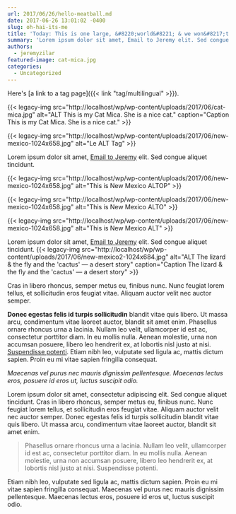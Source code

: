 ```yaml
---
url: 2017/06/26/hello-meatball.md
date: 2017-06-26 13:01:02 -0400
slug: oh-hai-its-me
title: 'Today: This is one large, &#8220;world&#8221; & we won&#8217;t say it&#8217;s &#8216;flat&#8217;!'
summary: 'Lorem ipsum dolor sit amet, Email to Jeremy elit. Sed congue aliquet tincidunt. Lorem ipsum dolor sit amet, Email to Jeremy'
authors:
  - jeremyzilar
featured-image: cat-mica.jpg
categories:
  - Uncategorized
---
```


Here's [a link to a tag page]({{< link "tag/multilingual" >}}).

{{< legacy-img src="http://localhost/wp/wp-content/uploads/2017/06/cat-mica.jpg" alt="ALT This is my Cat Mica. She is a nice cat." caption="Caption This is my Cat Mica. She is a nice cat." >}}

{{< legacy-img src="http://localhost/wp/wp-content/uploads/2017/06/new-mexico-1024x658.jpg" alt="Le ALT Tag" >}}

Lorem ipsum dolor sit amet, [Email to Jeremy](mailto:jeremy.zilar@gsa.gov) elit. Sed congue aliquet tincidunt.

{{< legacy-img src="http://localhost/wp/wp-content/uploads/2017/06/new-mexico-1024x658.jpg" alt="This is New Mexico ALTOP" >}}

{{< legacy-img src="http://localhost/wp/wp-content/uploads/2017/06/new-mexico-1024x658.jpg" alt="This is New Mexico ALTO" >}}

{{< legacy-img src="http://localhost/wp/wp-content/uploads/2017/06/new-mexico-1024x658.jpg" alt="This is New Mexico ALT" >}}

Lorem ipsum dolor sit amet, [Email to Jeremy](mailto:jeremy.zilar@gsa.gov) elit. Sed congue aliquet tincidunt. {{< legacy-img src="http://localhost/wp/wp-content/uploads/2017/06/new-mexico2-1024x684.jpg" alt="ALT The lizard & the fly and the 'cactus' — a desert story" caption="Caption The lizard & the fly and the 'cactus' — a desert story" >}}

Cras in libero rhoncus, semper metus eu, finibus nunc. Nunc feugiat lorem tellus, et sollicitudin eros feugiat vitae. Aliquam auctor velit nec auctor semper.

**Donec egestas felis id turpis sollicitudin** blandit vitae quis libero. Ut massa arcu, condimentum vitae laoreet auctor, blandit sit amet enim. Phasellus ornare rhoncus urna a lacinia. Nullam leo velit, ullamcorper id est ac, consectetur porttitor diam. In eu mollis nulla. Aenean molestie, urna non accumsan posuere, libero leo hendrerit ex, at lobortis nisl justo at nisi. [Suspendisse potenti](#). Etiam nibh leo, vulputate sed ligula ac, mattis dictum sapien. Proin eu mi vitae sapien fringilla consequat.

_Maecenas vel purus nec mauris dignissim pellentesque. Maecenas lectus eros, posuere id eros ut, luctus suscipit odio._

Lorem ipsum dolor sit amet, consectetur adipiscing elit. Sed congue aliquet tincidunt. Cras in libero rhoncus, semper metus eu, finibus nunc. Nunc feugiat lorem tellus, et sollicitudin eros feugiat vitae. Aliquam auctor velit nec auctor semper. Donec egestas felis id turpis sollicitudin blandit vitae quis libero. Ut massa arcu, condimentum vitae laoreet auctor, blandit sit amet enim.

> Phasellus ornare rhoncus urna a lacinia. Nullam leo velit, ullamcorper id est ac, consectetur porttitor diam. In eu mollis nulla. Aenean molestie, urna non accumsan posuere, libero leo hendrerit ex, at lobortis nisl justo at nisi. Suspendisse potenti.

Etiam nibh leo, vulputate sed ligula ac, mattis dictum sapien. Proin eu mi vitae sapien fringilla consequat. Maecenas vel purus nec mauris dignissim pellentesque. Maecenas lectus eros, posuere id eros ut, luctus suscipit odio.
